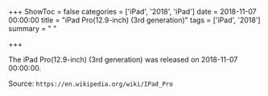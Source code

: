 +++
ShowToc = false
categories = ['iPad', '2018', 'iPad']
date = 2018-11-07 00:00:00
title = "iPad Pro(12.9-inch) (3rd generation)"
tags = ['iPad', '2018']
summary = " "

+++

The iPad Pro(12.9-inch) (3rd generation) was released on 2018-11-07 00:00:00.

Source: `https://en.wikipedia.org/wiki/IPad_Pro`

